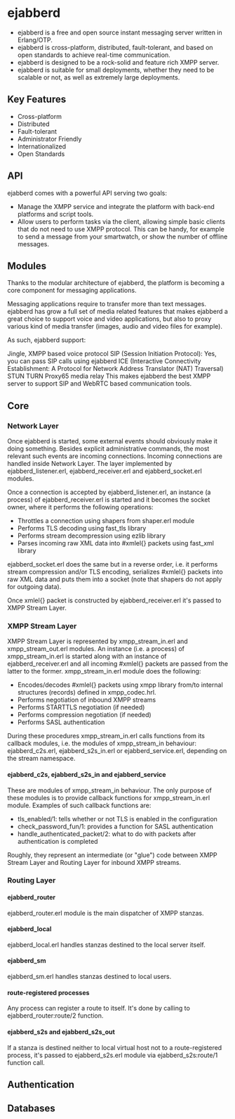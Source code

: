 # ejabberd

- ejabberd is a free and open source instant messaging server written in Erlang/OTP.
- ejabberd is cross-platform, distributed, fault-tolerant, and based on open standards to achieve real-time communication.
- ejabberd is designed to be a rock-solid and feature rich XMPP server.
- ejabberd is suitable for small deployments, whether they need to be scalable or not, as well as extremely large deployments.

## Key Features

- Cross-platform
- Distributed
- Fault-tolerant
- Administrator Friendly
- Internationalized
- Open Standards

## API

ejabberd comes with a powerful API serving two goals:

- Manage the XMPP service and integrate the platform with back-end platforms and script tools.
- Allow users to perform tasks via the client, allowing simple basic clients that do not need to use XMPP protocol. This can be handy, for example to send a message from your smartwatch, or show the number of offline messages.

## Modules

Thanks to the modular architecture of ejabberd, the platform is becoming a core component for messaging applications.

Messaging applications require to transfer more than text messages. ejabberd has grow a full set of media related features that makes ejabberd a great choice to support voice and video applications, but also to proxy various kind of media transfer (images, audio and video files for example).

As such, ejabberd support:

Jingle, XMPP based voice protocol
SIP (Session Initiation Protocol): Yes, you can pass SIP calls using ejabberd
ICE (Interactive Connectivity Establishment: A Protocol for Network Address Translator (NAT) Traversal)
STUN
TURN
Proxy65 media relay
This makes ejabberd the best XMPP server to support SIP and WebRTC based communication tools.

## Core

### Network Layer

Once ejabberd is started, some external events should obviously make it doing something. Besides explicit administrative commands, the most relevant such events are incoming connections. Incoming connections are handled inside Network Layer. The layer implemented by ejabberd_listener.erl, ejabberd_receiver.erl and ejabberd_socket.erl modules.

Once a connection is accepted by ejabberd_listener.erl, an instance (a process) of ejabberd_receiver.erl is started and it becomes the socket owner, where it performs the following operations:

- Throttles a connection using shapers from shaper.erl module
- Performs TLS decoding using fast_tls library
- Performs stream decompression using ezlib library
- Parses incoming raw XML data into #xmlel{} packets using fast_xml library

ejabberd_socket.erl does the same but in a reverse order, i.e. it performs stream compression and/or TLS encoding, serializes #xmlel{} packets into raw XML data and puts them into a socket (note that shapers do not apply for outgoing data).

Once xmlel{} packet is constructed by ejabberd_receiver.erl it's passed to XMPP Stream Layer.

### XMPP Stream Layer

XMPP Stream Layer is represented by xmpp_stream_in.erl and xmpp_stream_out.erl modules. An instance (i.e. a process) of xmpp_stream_in.erl is started along with an instance of ejabberd_receiver.erl and all incoming #xmlel{} packets are passed from the latter to the former. xmpp_stream_in.erl module does the following:

- Encodes/decodes #xmlel{} packets using xmpp library from/to internal structures (records) defined in xmpp_codec.hrl.
- Performs negotiation of inbound XMPP streams
- Performs STARTTLS negotiation (if needed)
- Performs compression negotiation (if needed)
- Performs SASL authentication

During these procedures xmpp_stream_in.erl calls functions from its callback modules, i.e. the modules of xmpp_stream_in behaviour: ejabberd_c2s.erl, ejabberd_s2s_in.erl or ejabberd_service.erl, depending on the stream namespace.

#### ejabberd_c2s, ejabberd_s2s_in and ejabberd_service

These are modules of xmpp_stream_in behaviour. The only purpose of these modules is to provide callback functions for xmpp_stream_in.erl module. Examples of such callback functions are:

- tls_enabled/1: tells whether or not TLS is enabled in the configuration
- check_password_fun/1: provides a function for SASL authentication
- handle_authenticated_packet/2: what to do with packets after authentication is completed

Roughly, they represent an intermediate (or "glue") code between XMPP Stream Layer and Routing Layer for inbound XMPP streams.

### Routing Layer

#### ejabberd_router

ejabberd_router.erl module is the main dispatcher of XMPP stanzas.

#### ejabberd_local

ejabberd_local.erl handles stanzas destined to the local server itself.

#### ejabberd_sm

ejabberd_sm.erl handles stanzas destined to local users.

#### route-registered processes

Any process can register a route to itself. It's done by calling to ejabberd_router:route/2 function.

#### ejabberd_s2s and ejabberd_s2s_out

If a stanza is destined neither to local virtual host not to a route-registered process, it's passed to ejabberd_s2s.erl module via ejabberd_s2s:route/1 function call.

## Authentication

## Databases
